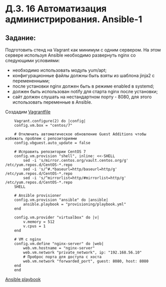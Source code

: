 # Д.З. 16 Автоматизация администрирования. Ansible-1

## Задание:
Подготовить стенд на Vagrant как минимум с одним сервером. На этом сервере используя Ansible необходимо развернуть nginx со следующими условиями:

- необходимо использовать модуль yum/apt;
- конфигурационные файлы должны быть взяты из шаблона jinja2 с перемененными;
- после установки nginx должен быть в режиме enabled в systemd;
- должен быть использован notify для старта nginx после установки;
- сайт должен слушать на нестандартном порту - 8080, для этого использовать переменные в Ansible.

Создадим [Vagrantfile](./Vagrantfile) 

        Vagrant.configure(2) do |config|
        config.vm.box = "centos/7"
        
        # Отключить автоматическое обновление Guest Additions чтобы избежать проблем с репозиториями
        config.vbguest.auto_update = false

        # Исправить репозитории CentOS 7
        config.vm.provision "shell", inline: <<-SHELL
            sed -i 's/mirror.centos.org/vault.centos.org/g' /etc/yum.repos.d/CentOS-*.repo
            sed -i 's/^#.*baseurl=http/baseurl=http/g' /etc/yum.repos.d/CentOS-*.repo
            sed -i 's/^mirrorlist=http/#mirrorlist=http/g' /etc/yum.repos.d/CentOS-*.repo
        SHELL

        # Ansible provisioner
        config.vm.provision "ansible" do |ansible|
            ansible.playbook = "provisioning/playbook.yml"
        end

        config.vm.provider "virtualbox" do |v|
            v.memory = 512
            v.cpus = 1
        end

        # VM с nginx
        config.vm.define "nginx-server" do |web|
            web.vm.hostname = "nginx-server"
            web.vm.network "private_network", ip: "192.168.56.10"
            # Проброс порта для доступа с хоста
            web.vm.network "forwarded_port", guest: 8080, host: 8080
        end
        end


[Ansible playbook](./provisioning/playbook.yml)
